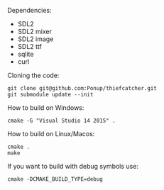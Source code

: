 
Dependencies:
* SDL2
* SDL2 mixer
* SDL2 image
* SDL2 ttf
* sqlite
* curl

Cloning the code:
```
git clone git@github.com:Ponup/thiefcatcher.git
git submodule update --init
```

How to build on Windows:

```
cmake -G "Visual Studio 14 2015" .
```

How to build on Linux/Macos:

```
cmake .
make
```

If you want to build with debug symbols use:
```
cmake -DCMAKE_BUILD_TYPE=debug
```

